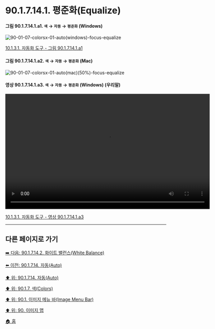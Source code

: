 # 90.1.7.14.1. 평준화(Equalize)

<a id="90-01-07-14-01-a1"></a>

#### 그림 90.1.7.14.1.a1. `색` → `자동` → `평준화` (Windows)
![90-01-07-colorsx-01-auto(windows)-focus-equalize](https://github.com/wonder13662/gimp/assets/15767104/a7ed6ccd-411e-4cef-8d29-a21310798748)

[10.1.3.1. 자동화 도구 - 그림 90.1.7.14.1.a1](./10-01-03-01-automated_tools.md#90-01-07-14-01-a1)

<a id="90-01-07-14-01-a2"></a>

#### 그림 90.1.7.14.1.a2. `색` → `자동` → `평준화` (Mac)
![90-01-07-colorsx-01-auto(mac)(50%)-focus-equalize](https://github.com/wonder13662/gimp/assets/15767104/a3d8e5c6-ada9-48ff-85ab-93838075c476)

<a id="90-01-07-14-01-a3"></a>

#### 영상 90.1.7.14.1.a3. `색` → `자동` → `평준화` (Windows) (우리말)
<video controls="controls" width="640" height="360" src="https://github.com/wonder13662/gimp/assets/15767104/7e9fa797-0a96-43e8-9a74-0a2f1909d9ba"></video>

[10.1.3.1. 자동화 도구 - 영상 90.1.7.14.1.a3](./10-01-03-01-automated_tools.md#90-01-07-14-01-a3)

***

## 다른 페이지로 가기

[➡️ 다음: 90.1.7.14.2. 화이트 밸런스(White Balance)](./90-01-07-14-02-white_balance.md)

[⬅️ 이전: 90.1.7.14. 자동(Auto)](./90-01-07-14-00-auto.md)

[⬆️ 위: 90.1.7.14. 자동(Auto)](./90-01-07-14-00-auto.md)

[⬆️ 위: 90.1.7. 색(Colors)](./90-01-07-00-colors.md)

[⬆️ 위: 90.1. 이미지 메뉴 바(Image Menu Bar)](./90-01-00-image-menu-bar.md)

[⬆️ 위: 90. 이미지 맵](./90-00-image-map.md)

[🏠 홈](./00-home.md)
